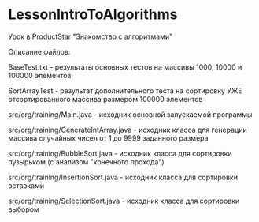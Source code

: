 # LessonIntroToAlgorithms
Урок в ProductStar "Знакомство с алгоритмами"

Описание файлов:

BaseTest.txt - результаты основных тестов на массивы 1000, 10000 и 100000 элементов

SortArrayTest - результат дополнительного теста на сортировку УЖЕ отсортированного массива размером 100000 элементов

src/org/training/Main.java - исходник основной запускаемой программы

src/org/training/GenerateIntArray.java - исходник класса для генерации массива случайных чисел от 1 до 9999 заданного размера

src/org/training/BubbleSort.java - исходник класса для сортировки пузырьком (с анализом "конечного прохода")

src/org/training/InsertionSort.java - исходник класса для сортировки вставками

src/org/training/SelectionSort.java - исходник класса для сортировки выбором
